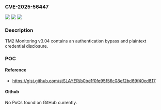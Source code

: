 ### [CVE-2025-56447](https://cve.mitre.org/cgi-bin/cvename.cgi?name=CVE-2025-56447)
![](https://img.shields.io/static/v1?label=Product&message=n%2Fa&color=blue)
![](https://img.shields.io/static/v1?label=Version&message=n%2Fa%20&color=brightgreen)
![](https://img.shields.io/static/v1?label=Vulnerability&message=n%2Fa&color=brightgreen)

### Description

TM2 Monitoring v3.04 contains an authentication bypass and plaintext credential disclosure.

### POC

#### Reference
- https://gist.github.com/stSLAYER/b0be1f0fe95f56c08ef2bd69f40cd817

#### Github
No PoCs found on GitHub currently.

